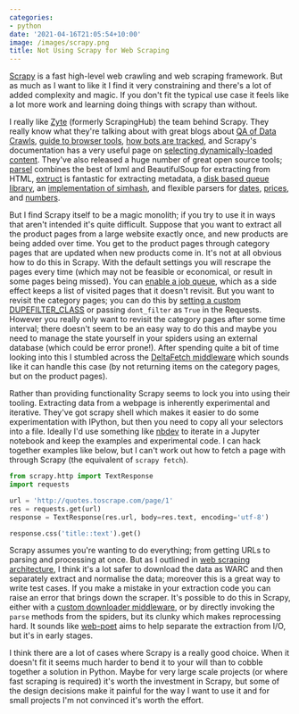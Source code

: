 ```yaml
---
categories:
- python
date: '2021-04-16T21:05:54+10:00'
image: /images/scrapy.png
title: Not Using Scrapy for Web Scraping
---
```


[Scrapy](https://docs.scrapy.org/en/latest/index.html) is a fast high-level web crawling and web scraping framework.
But as much as I want to like it I find it very constraining and there's a lot of added complexity and magic.
If you don't fit the typical use case it feels like a lot more work and learning doing things with scrapy than without.

I really like [Zyte](https://www.zyte.com/) (formerly ScrapingHub) the team behind Scrapy.
They really know what they're talking about with great blogs about [QA of Data Crawls](https://www.zyte.com/blog/a-practical-guide-to-web-data-qa-part-v-broad-crawls/), [guide to browser tools](https://www.zyte.com/blog/web-scraping-basics-tools/), [how bots are tracked](https://www.zyte.com/blog/how-to-scrape-the-web-without-getting-blocked/), and Scrapy's documentation has a very useful page on [selecting dynamically-loaded content](https://docs.scrapy.org/en/latest/topics/dynamic-content.html).
They've also released a huge number of great open source tools; [parsel](https://github.com/scrapy/parsel) combines the best of lxml and BeautifulSoup for extracting from HTML, [extruct](https://github.com/scrapinghub/extruct) is fantastic for extracting metadata, a [disk based queue library](https://github.com/scrapy/queuelib), an [implementation of simhash](https://github.com/scrapinghub/python-simhash), and flexible parsers for [dates](https://github.com/scrapinghub/dateparser), [prices](https://github.com/scrapinghub/price-parser/), and [numbers](https://github.com/scrapinghub/number-parser/).

But I find Scrapy itself to be a magic monolith; if you try to use it in ways that aren't intended it's quite difficult.
Suppose that you want to extract all the product pages from a large website exactly once, and new products are being added over time.
You get to the product pages through category pages that are updated when new products come in.
It's not at all obvious how to do this in Scrapy.
With the default settings you will rescrape the pages every time (which may not be feasible or economical, or result in some pages being missed).
You can [enable a job queue](https://docs.scrapy.org/en/latest/topics/jobs.html), which as a side effect keeps a list of visited pages that it doesn't revisit.
But you want to revisit the category pages; you can do this by [setting a custom DUPEFILTER_CLASS](https://docs.scrapy.org/en/latest/topics/settings.html#dupefilter-class) or passing `dont_filter` as `True` in the Requests.
However you really only want to revisit the category pages after some time interval; there doesn't seem to be an easy way to do this and maybe you need to manage the state yourself in your spiders using an external database (which could be error prone!).
After spending quite a bit of time looking into this I stumbled across the [DeltaFetch middleware](https://www.zyte.com/blog/scrapy-tips-from-the-pros-july-2016/) which sounds like it can handle this case (by not returning items on the category pages, but on the product pages).

Rather than providing functionality Scrapy seems to lock you into using their tooling.
Extracting data from a webpage is inherently experimental and iterative.
They've got scrapy shell which makes it easier to do some experimentation with IPython, but then you need to copy all your selectors into a file.
Ideally I'd use something like [nbdev](/nbdev) to iterate in a Jupyter notebook and keep the examples and experimental code.
I can hack together examples like below, but I can't work out how to fetch a page with through Scrapy (the equivalent of `scrapy fetch`).

```python
from scrapy.http import TextResponse
import requests

url = 'http://quotes.toscrape.com/page/1'
res = requests.get(url)
response = TextResponse(res.url, body=res.text, encoding='utf-8')

response.css('title::text').get()
```

Scrapy assumes you're wanting to do everything; from getting URLs to parsing and processing at once.
But as I outlined in [web scraping architecture](/select-fetch-extract-watch), I think it's a lot safer to download the data as WARC and then separately extract and normalise the data; moreover this is a great way to write test cases.
If you make a mistake in your extraction code you can raise an error that brings down the scraper.
It's possible to do this in Scrapy, either with a [custom downloader middleware](https://stackoverflow.com/a/27178219), or by directly invoking the `parse` methods from the spiders, but its clunky which makes reprocessing hard.
It sounds like [web-poet](https://web-poet.readthedocs.io/en/stable/) aims to help separate the extraction from I/O, but it's in early stages.

I think there are a lot of cases where Scrapy is a really good choice.
When it doesn't fit it seems much harder to bend it to your will than to cobble together a solution in Python.
Maybe for very large scale projects (or where fast scraping is required) it's worth the investment in Scrapy, but some of the design decisions make it painful for the way I want to use it and for small projects I'm not convinced it's worth the effort.